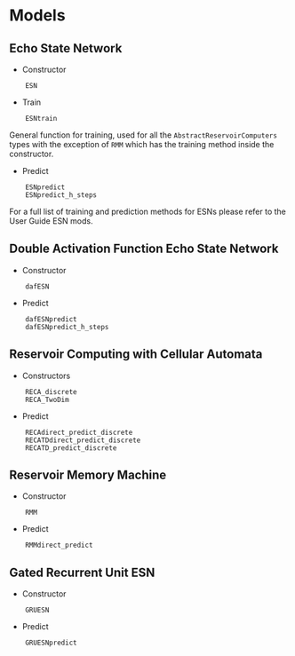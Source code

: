 # Models

## Echo State Network
* Constructor
```@docs
    ESN
```
* Train
```@docs
    ESNtrain
```
General function for training, used for all the ```AbstractReservoirComputers``` types with the exception of ```RMM``` which has the training method inside the constructor.

* Predict
```@docs
    ESNpredict
    ESNpredict_h_steps
```

For a full list of training and prediction methods for ESNs please refer to the User Guide ESN mods.
## Double Activation Function Echo State Network
* Constructor
```@docs
    dafESN
```
* Predict
```@docs
    dafESNpredict
    dafESNpredict_h_steps
```
## Reservoir Computing with Cellular Automata
* Constructors
```@docs
    RECA_discrete
    RECA_TwoDim
```
* Predict
```@docs
    RECAdirect_predict_discrete
    RECATDdirect_predict_discrete
    RECATD_predict_discrete
```
## Reservoir Memory Machine
* Constructor
```@docs
    RMM
```

* Predict
```@docs
    RMMdirect_predict
```
## Gated Recurrent Unit ESN
* Constructor
```@docs
    GRUESN
```
* Predict
```@docs
    GRUESNpredict
```

